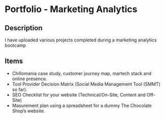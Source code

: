 # Portfolio - Marketing Analytics

## Description
I have uploaded various projects completed during a marketing analytics bootcamp
## Items
- Chillomania case study, customer journey map, martech stack and online presence.
- Tool Provider Decision Matrix (Social Media Management Tool (SMMT) so far).
- SEO Checklist for your website (Technical/On-Site, Content and Off-Site)
- Masurement plan using a spreadsheet for a dummy The Chocolate Shop’s website.
